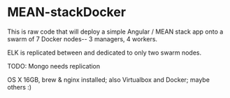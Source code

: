# MEAN-stackDocker

This is raw code that will deploy a simple Angular / MEAN stack app onto a swarm of 7 Docker nodes-- 3 managers, 4 workers.

ELK is replicated between and dedicated to only two swarm nodes.

TODO:
    Mongo needs replication


OS X 16GB, brew & nginx installed; also Virtualbox and Docker; maybe others :)
